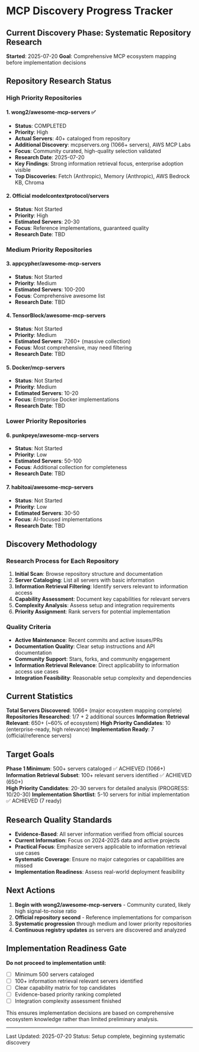 # MCP Discovery Progress Tracker

## Current Discovery Phase: Systematic Repository Research

**Started**: 2025-07-20
**Goal**: Comprehensive MCP ecosystem mapping before implementation decisions

## Repository Research Status

### High Priority Repositories

#### 1. wong2/awesome-mcp-servers ✅
- **Status**: COMPLETED
- **Priority**: High  
- **Actual Servers**: 40+ cataloged from repository
- **Additional Discovery**: mcpservers.org (1066+ servers), AWS MCP Labs
- **Focus**: Community curated, high-quality selection validated
- **Research Date**: 2025-07-20
- **Key Findings**: Strong information retrieval focus, enterprise adoption visible
- **Top Discoveries**: Fetch (Anthropic), Memory (Anthropic), AWS Bedrock KB, Chroma

#### 2. Official modelcontextprotocol/servers  
- **Status**: Not Started
- **Priority**: High
- **Estimated Servers**: 20-30
- **Focus**: Reference implementations, guaranteed quality
- **Research Date**: TBD

### Medium Priority Repositories

#### 3. appcypher/awesome-mcp-servers
- **Status**: Not Started  
- **Priority**: Medium
- **Estimated Servers**: 100-200
- **Focus**: Comprehensive awesome list
- **Research Date**: TBD

#### 4. TensorBlock/awesome-mcp-servers
- **Status**: Not Started
- **Priority**: Medium
- **Estimated Servers**: 7260+ (massive collection)
- **Focus**: Most comprehensive, may need filtering
- **Research Date**: TBD

#### 5. Docker/mcp-servers
- **Status**: Not Started
- **Priority**: Medium  
- **Estimated Servers**: 10-20
- **Focus**: Enterprise Docker implementations
- **Research Date**: TBD

### Lower Priority Repositories

#### 6. punkpeye/awesome-mcp-servers
- **Status**: Not Started
- **Priority**: Low
- **Estimated Servers**: 50-100
- **Focus**: Additional collection for completeness
- **Research Date**: TBD

#### 7. habitoai/awesome-mcp-servers
- **Status**: Not Started
- **Priority**: Low
- **Estimated Servers**: 30-50
- **Focus**: AI-focused implementations
- **Research Date**: TBD

## Discovery Methodology

### Research Process for Each Repository
1. **Initial Scan**: Browse repository structure and documentation
2. **Server Cataloging**: List all servers with basic information
3. **Information Retrieval Filtering**: Identify servers relevant to information access
4. **Capability Assessment**: Document key capabilities for relevant servers
5. **Complexity Analysis**: Assess setup and integration requirements
6. **Priority Assignment**: Rank servers for potential implementation

### Quality Criteria
- **Active Maintenance**: Recent commits and active issues/PRs
- **Documentation Quality**: Clear setup instructions and API documentation  
- **Community Support**: Stars, forks, and community engagement
- **Information Retrieval Relevance**: Direct applicability to information access use cases
- **Integration Feasibility**: Reasonable setup complexity and dependencies

## Current Statistics

**Total Servers Discovered**: 1066+ (major ecosystem mapping complete)
**Repositories Researched**: 1/7 + 2 additional sources
**Information Retrieval Relevant**: 650+ (~60% of ecosystem)
**High Priority Candidates**: 10 (enterprise-ready, high relevance)
**Implementation Ready**: 7 (official/reference servers)

## Target Goals

**Phase 1 Minimum**: 500+ servers cataloged ✅ ACHIEVED (1066+)
**Information Retrieval Subset**: 100+ relevant servers identified ✅ ACHIEVED (650+)  
**High Priority Candidates**: 20-30 servers for detailed analysis (PROGRESS: 10/20-30)
**Implementation Shortlist**: 5-10 servers for initial implementation ✅ ACHIEVED (7 ready)

## Research Quality Standards

- **Evidence-Based**: All server information verified from official sources
- **Current Information**: Focus on 2024-2025 data and active projects
- **Practical Focus**: Emphasize servers applicable to information retrieval use cases
- **Systematic Coverage**: Ensure no major categories or capabilities are missed
- **Implementation Readiness**: Assess real-world deployment feasibility

## Next Actions

1. **Begin with wong2/awesome-mcp-servers** - Community curated, likely high signal-to-noise ratio
2. **Official repository second** - Reference implementations for comparison
3. **Systematic progression** through medium and lower priority repositories
4. **Continuous registry updates** as servers are discovered and analyzed

## Implementation Readiness Gate

**Do not proceed to implementation until:**
- [ ] Minimum 500 servers cataloged
- [ ] 100+ information retrieval relevant servers identified
- [ ] Clear capability matrix for top candidates
- [ ] Evidence-based priority ranking completed
- [ ] Integration complexity assessment finished

This ensures implementation decisions are based on comprehensive ecosystem knowledge rather than limited preliminary analysis.

---
Last Updated: 2025-07-20
Status: Setup complete, beginning systematic discovery